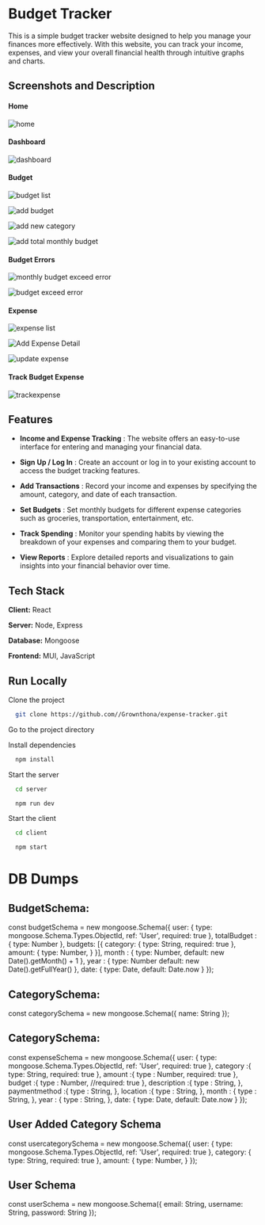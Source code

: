 # Budget Tracker

This is a simple budget tracker website designed to help you manage your finances more effectively. With this website, you can track your income, expenses, and view your overall financial health through intuitive graphs and charts.



## Screenshots and Description

#### Home
![home](https://github.com/Grownthona/expense-tracker/assets/78976756/2afaa004-7554-42cc-a998-813d747b241a)


#### Dashboard
![dashboard](https://github.com/Grownthona/expense-tracker/assets/78976756/966b18c8-3193-406b-bb2b-205d51770cdc)

#### Budget

![budget list](https://github.com/Grownthona/expense-tracker/assets/78976756/1838d928-b37e-413d-9f91-455c0ee7d8d3)

![add budget](https://github.com/Grownthona/expense-tracker/assets/78976756/39b31094-4525-4e64-859a-327fa528b8ea)

![add new category](https://github.com/Grownthona/expense-tracker/assets/78976756/08623970-d59b-4d7c-a857-3f9b84bc6272)

![add total monthly budget](https://github.com/Grownthona/expense-tracker/assets/78976756/bd2f1836-471d-476f-b56f-433427509f52)


#### Budget Errors
![monthly budget exceed error](https://github.com/Grownthona/expense-tracker/assets/78976756/5153cb7e-d00b-4f68-99d9-6398cafd3aec)

![budget exceed error](https://github.com/Grownthona/expense-tracker/assets/78976756/0e11f8aa-1bc5-4bf6-8d45-a43ee3e1547c)

#### Expense
![expense list](https://github.com/Grownthona/expense-tracker/assets/78976756/15062c41-8506-429c-877a-1dbc095e8045)

![Add Expense Detail](https://github.com/Grownthona/expense-tracker/assets/78976756/526aeefd-15c3-4076-83cd-1e4d246bf799)

![update expense](https://github.com/Grownthona/expense-tracker/assets/78976756/3c3ad0aa-4afc-4cee-a73f-92b39f830f2d)


#### Track Budget Expense
![trackexpense](https://github.com/Grownthona/expense-tracker/assets/78976756/703d2a05-d514-41d6-9cb3-943d9771e19b)


## Features

- **Income and Expense Tracking** : The website offers an easy-to-use interface for entering and managing your financial data.


- **Sign Up / Log In** : Create an account or log in to your existing account to access the budget tracking features.

- **Add Transactions** : Record your income and expenses by specifying the amount, category, and date of each transaction.

- **Set Budgets** : Set monthly budgets for different expense categories such as groceries, transportation, entertainment, etc.

- **Track Spending** : Monitor your spending habits by viewing the breakdown of your expenses and comparing them to your budget.

- **View Reports** : Explore detailed reports and visualizations to gain insights into your financial behavior over time.



## Tech Stack

**Client:** React

**Server:** Node, Express

**Database:** Mongoose

**Frontend:** MUI, JavaScript

## Run Locally

Clone the project

```bash
  git clone https://github.com//Grownthona/expense-tracker.git

```

Go to the project directory


Install dependencies

```bash
  npm install
```

Start the server

```bash
  cd server
```
```bash
  npm run dev
```
Start the client

```bash
  cd client
```
```bash
  npm start
```

# DB Dumps

## BudgetSchema:

const budgetSchema = new mongoose.Schema({
  user: {
    type: mongoose.Schema.Types.ObjectId,
    ref: 'User',
    required: true
  },
  totalBudget :{ 
    type: Number 
  },
  budgets: [{
    category: {
      type: String,
      required: true
    },
    amount: {
      type: Number,
    }
  }],
  month : {
    type: Number,
    default: new Date().getMonth() + 1
  },
  year : {
    type: Number
    default: new Date().getFullYear()
  },
  date: {
    type: Date,
    default: Date.now
  }
});

## CategorySchema:

const categorySchema = new mongoose.Schema({
  name: String
});

## CategorySchema:

const expenseSchema = new mongoose.Schema({
  user: {
    type: mongoose.Schema.Types.ObjectId,
    ref: 'User',
    required: true
  },
  category :{ 
    type: String,
    required: true 
  },
  amount :{
    type : Number,
    required: true
  },
  budget :{
    type : Number,
    //required: true
  },
  description :{
    type : String,
  },
  paymentmethod :{
    type : String,
  },
  location :{
    type : String,
  },
  month : {
    type : String,
  },
  year : {
    type : String,
  },
  date: {
    type: Date,
    default: Date.now
  }
});

## User Added Category Schema
const usercategorySchema = new mongoose.Schema({
  user: {
    type: mongoose.Schema.Types.ObjectId,
    ref: 'User',
    required: true
    },
    category: {
      type: String,
      required: true
    },
    amount: {
      type: Number,
    }
});

## User Schema
const userSchema = new mongoose.Schema({
    email: String,
    username: String,
    password: String
  });
  


